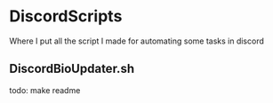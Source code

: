 # DiscordScripts
Where I put all the script I made for automating some tasks in discord

## DiscordBioUpdater.sh

todo: make readme
